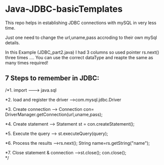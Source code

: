 # Java-JDBC-basicTemplates
This repo helps in establishing JDBC connections with mySQL in very less time.

Just one need to change the url,uname,pass accroding to their own mySql details.

In this Example (JDBC_part2.java) I had 3 columns so used pointer rs.next() three times .... You can  use the correct dataType and reapte the same as many times required!


## 7 Steps to remember in JDBC:
/*1. import ---> java.sql

 *2. load and register the driver -->com.mysql.jdbc.Driver
 
 *3. Create connection --> Connection con= DriverManager.getConnection(url,uname,pass);
 
 *4. Create statement --> Statement st = con.createStatement();
 
 *5. Execute the query --> st.executeQuery(query);
 
 *6. Process the results -->rs.next();    String name=rs.getString("name");
 
 *7. Close statement & connection -->st.close();           con.close();		                   
 */

